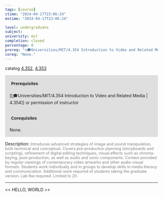 ```yaml
---
tags: [course]
ctime: "2024-04-17T23:06:24"
mstime: "2024-04-17T23:06:24"

level: undergraduate
subject: 
university: mit
completion: closed
percentage: 0
prereq: "<🎓Universities/MIT/4.354 Introduction to Video and Related Media> or permission of instructor"
coreq: "None."
---
```


catalog [4.352](http://student.mit.edu/catalog/m4c.html#4.352), [4.353](http://student.mit.edu/catalog/m4c.html#4.353)

<span style="display: block; padding: 15px; background-color: rgb(100, 100, 100, 0.2);"><font id="m_prereq3096_0" style="display: block; font-family: Arial, sans-serif; font-weight: bold; padding: 5px">Prerequisites</font><br><span id="prereq3096_0">[[🎓Universities/MIT/4.354 Introduction to Video and Related Media | 4.354]] or permission of instructor</span></span>
<span style="display: block; padding: 15px; background-color: rgb(100, 100, 100, 0.2);"><font id="m_coreq3096_0" style="display: block; font-family: Arial, sans-serif; font-weight: bold; padding: 5px">Corequisites</font><br><span id="coreq3096_0">None.</span></span>

<font style="">Description:</font>
<font style="color: grey; font-size: 0.8rem;">Introduces advanced strategies of image and sound manipulation, both technical and conceptual. Covers pre-production planning (storyboards and scripting), refinement of digital editing techniques, visual effects such as chroma-keying, post-production, as well as audio and sonic components. Context provided by regular viewings of contemporary video artworks and other audio-visual formats. Students work individually and in groups to develop skills in media literacy and communication. Additional work required of students taking the graduate version. Lab fee required. Limited to 20.</font>



---

<< HELLO, WORLD >>
